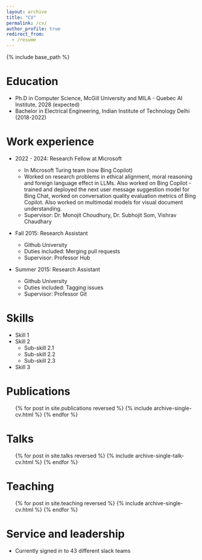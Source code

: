 ```yaml
---
layout: archive
title: "CV"
permalink: /cv/
author_profile: true
redirect_from:
  - /resume
---
```


{% include base_path %}

Education
======
* Ph.D in Computer Science, McGill University and MILA - Quebec AI Institute, 2028 (expected)
* Bachelor in Electrical Engineering, Indian Institute of Technology Delhi (2018-2022)

Work experience
======
* 2022 - 2024: Research Fellow at Microsoft
  * In Microsoft Turing team (now Bing Copilot)
  * Worked on research problems in ethical alignment, moral reasoning and foreign language effect in LLMs. Also worked on Bing Copilot - trained and deployed the next user message suggestion model for Bing Chat, worked on conversation quality evaluation metrics of Bing Copilot. Also worked on multimodal models for visual document understanding.
  * Supervisor: Dr. Monojit Choudhury, Dr. Subhojit Som, Vishrav Chaudhary

* Fall 2015: Research Assistant
  * Github University
  * Duties included: Merging pull requests
  * Supervisor: Professor Hub

* Summer 2015: Research Assistant
  * Github University
  * Duties included: Tagging issues
  * Supervisor: Professor Git
  
Skills
======
* Skill 1
* Skill 2
  * Sub-skill 2.1
  * Sub-skill 2.2
  * Sub-skill 2.3
* Skill 3

Publications
======
  <ul>{% for post in site.publications reversed %}
    {% include archive-single-cv.html %}
  {% endfor %}</ul>
  
Talks
======
  <ul>{% for post in site.talks reversed %}
    {% include archive-single-talk-cv.html  %}
  {% endfor %}</ul>
  
Teaching
======
  <ul>{% for post in site.teaching reversed %}
    {% include archive-single-cv.html %}
  {% endfor %}</ul>
  
Service and leadership
======
* Currently signed in to 43 different slack teams
